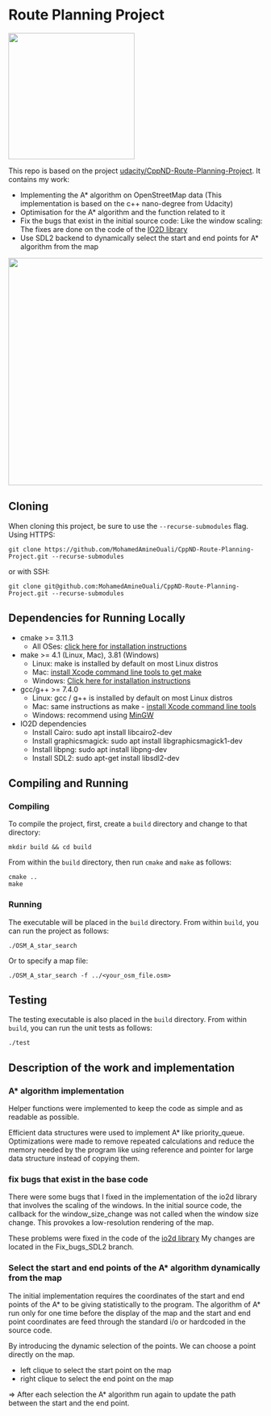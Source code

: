 # Route Planning Project

<img src="map.png" width="250"  />



This repo is based on the project
[udacity/CppND-Route-Planning-Project](https://github.com/udacity/CppND-Route-Planning-Project).
It contains my work:
* Implementing the A* algorithm on OpenStreetMap data (This
  implementation is based on the c++ nano-degree from Udacity)
* Optimisation for the A* algorithm and the function related to it
* Fix the bugs that exist in the initial source code: Like the window
  scaling: The fixes are done on the code of the
  [IO2D library](https://github.com/MohamedAmineOuali/P0267_RefImpl/tree/Fix_bugs_SDL2)
* Use SDL2 backend to dynamically select the start and end points for A* algorithm from the map

<div align="center">
    <img src="demo.gif" width="600" height="450" />
</div>




## Cloning

When cloning this project, be sure to use the `--recurse-submodules` flag. Using HTTPS:
```
git clone https://github.com/MohamedAmineOuali/CppND-Route-Planning-Project.git --recurse-submodules
```
or with SSH:
```
git clone git@github.com:MohamedAmineOuali/CppND-Route-Planning-Project.git --recurse-submodules
```

## Dependencies for Running Locally
* cmake >= 3.11.3
  * All OSes: [click here for installation instructions](https://cmake.org/install/)
* make >= 4.1 (Linux, Mac), 3.81 (Windows)
  * Linux: make is installed by default on most Linux distros
  * Mac: [install Xcode command line tools to get make](https://developer.apple.com/xcode/features/)
  * Windows: [Click here for installation instructions](http://gnuwin32.sourceforge.net/packages/make.htm)
* gcc/g++ >= 7.4.0
  * Linux: gcc / g++ is installed by default on most Linux distros
  * Mac: same instructions as make - [install Xcode command line tools](https://developer.apple.com/xcode/features/)
  * Windows: recommend using [MinGW](http://www.mingw.org/)
* IO2D dependencies 
  * Install Cairo: sudo apt install libcairo2-dev 
  * Install graphicsmagick: sudo apt install libgraphicsmagick1-dev
  * Install libpng: sudo apt install libpng-dev
  * Install SDL2: sudo apt-get install libsdl2-dev

## Compiling and Running

### Compiling
To compile the project, first, create a `build` directory and change to that directory:
```
mkdir build && cd build
```
From within the `build` directory, then run `cmake` and `make` as follows:
```
cmake ..
make
```
### Running
The executable will be placed in the `build` directory. From within `build`, you can run the project as follows:
```
./OSM_A_star_search
```
Or to specify a map file:
```
./OSM_A_star_search -f ../<your_osm_file.osm>
```

## Testing

The testing executable is also placed in the `build` directory. From within `build`, you can run the unit tests as follows:
```
./test
```

## Description of the work and implementation

### A* algorithm implementation 
Helper functions were implemented to keep the code as simple and as
readable as possible. 

Efficient data structures were used to implement A* like priority_queue.
Optimizations were made to remove repeated calculations and reduce the
memory needed by the program like using reference and pointer for large
data structure instead of copying them.

### fix bugs that exist in the base code
There were some bugs that I fixed in the implementation of the io2d library that involves the scaling of the windows. In the initial source code, the callback for the window_size_change was not called when the window size change. This provokes a low-resolution rendering of the map.

These problems were fixed in the code of the
[io2d library](https://github.com/MohamedAmineOuali/P0267_RefImpl/tree/Fix_bugs_SDL2)
My changes are located in the Fix_bugs_SDL2 branch.

### Select the start and end points of the A* algorithm dynamically from the map

The initial implementation requires the coordinates of the start and end
points of the A* to be giving statistically to the program. The
algorithm of A* run only for one time before the display of the map and
the start and end point coordinates are feed through the standard i/o or
hardcoded in the source code.

By introducing the dynamic selection of the points. We can choose a point directly on the map.
* left clique to select the start point on the map
* right clique to select the end point on the map 

=> After each selection the A* algorithm run again to update the path
between the start and the end point.
